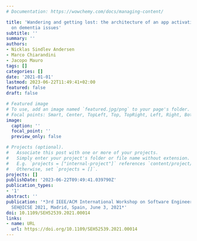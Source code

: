 ```yaml
---
# Documentation: https://wowchemy.com/docs/managing-content/

title: 'Wandering and getting lost: the architecture of an app activating local communities
  on dementia issues'
subtitle: ''
summary: ''
authors:
- Nicklas Sindlev Andersen
- Marco Chiarandini
- Jacopo Mauro
tags: []
categories: []
date: '2021-01-01'
lastmod: 2023-06-22T11:49:41+02:00
featured: false
draft: false

# Featured image
# To use, add an image named `featured.jpg/png` to your page's folder.
# Focal points: Smart, Center, TopLeft, Top, TopRight, Left, Right, BottomLeft, Bottom, BottomRight.
image:
  caption: ''
  focal_point: ''
  preview_only: false

# Projects (optional).
#   Associate this post with one or more of your projects.
#   Simply enter your project's folder or file name without extension.
#   E.g. `projects = ["internal-project"]` references `content/project/deep-learning/index.md`.
#   Otherwise, set `projects = []`.
projects: []
publishDate: '2023-06-22T09:49:41.039790Z'
publication_types:
- '1'
abstract: ''
publication: '*3rd IEEE/ACM International Workshop on Software Engineering for Healthcare,
  SEH@ICSE 2021, Madrid, Spain, June 3, 2021*'
doi: 10.1109/SEH52539.2021.00014
links:
- name: URL
  url: https://doi.org/10.1109/SEH52539.2021.00014
---
```

